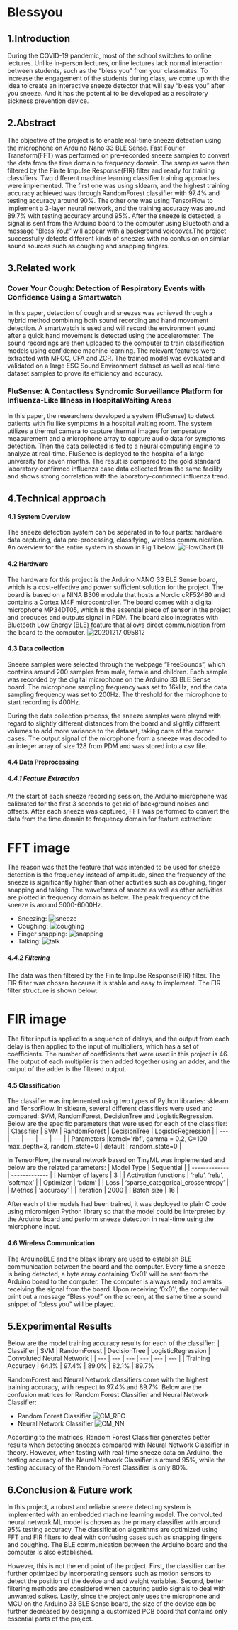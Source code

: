 # Blessyou

## 1.Introduction
  During the COVID-19 pandemic, most of the school switches to online lectures. Unlike in-person lectures, online lectures lack normal interaction between students, such as the “bless you” from your classmates. To increase the engagement of the students during class, we come up with the idea to create an interactive sneeze detector that will say “bless you” after you sneeze. And it has the potential to be developed as a respiratory sickness prevention device.


## 2.Abstract
  The objective of the project is to enable real-time sneeze detection using the microphone on Arduino Nano 33 BLE Sense. Fast Fourier Transform(FFT) was performed on pre-recorded sneeze samples to convert the data from the time domain to frequency domain. The samples were then filtered by the Finite Impulse Response(FIR) filter and ready for training classifiers. Two different machine learning classifier training approaches were implemented. The first one was using sklearn, and the highest training accuracy achieved was through RandomForest classifier with 97.4% and testing accuracy around 90%. The other one was using TensorFlow to implement a 3-layer neural network, and the training accuracy was around 89.7% with testing accuracy around 95%. After the sneeze is detected, a signal is sent from the Arduino board to the computer using Bluetooth and a message “Bless You!” will appear with a background voiceover.The project successfully detects different kinds of sneezes with no confusion on similar sound sources such as coughing and snapping fingers.


## 3.Related work
### Cover Your Cough: Detection of Respiratory Events with Confidence Using a Smartwatch
  In this paper, detection of cough and sneezes was achieved through a hybrid method combining both sound recording and hand movement detection. A smartwatch is used and will record the environment sound after a quick hand movement is detected using the accelerometer. The sound recordings are then uploaded to the computer to train classification models using confidence machine learning. The relevant features were extracted with MFCC, CFA and ZCR. The trained model was evaluated and validated on a large ESC Sound Environment dataset as well as real-time dataset samples to prove its efficiency and accuracy. 

### FluSense: A Contactless Syndromic Surveillance Platform for Influenza-Like Illness in HospitalWaiting Areas
  In this paper, the researchers developed a system (FluSense) to detect patients with flu like symptoms in a hospital waiting room. The system utilizes a thermal camera to capture thermal images for temperature measurement and a microphone array to capture audio data for symptoms detection. Then the data collected is fed to a neural computing engine to analyze at real-time. FluSence is deployed to the hospital of a large university for seven months. The result is compared to the gold standard laboratory-confirmed influenza case data collected from the same facility and shows strong correlation with the laboratory-confirmed influenza trend.


## 4.Technical approach
#### 4.1 System Overview
  The sneeze detection system can be seperated in to four parts: hardware data capturing, data pre-processing, classifying, wireless communication. An overview for the entire system in shown in Fig 1 below.
![FlowChart (1)](https://user-images.githubusercontent.com/72180511/102518683-703f0a00-4046-11eb-9254-7e0cfab224de.jpg)

#### 4.2 Hardware
  The hardware for this project is the Arduino NANO 33 BLE Sense board, which is a cost-effective and power sufficient solution for the project. The board is based on a NINA B306 module that hosts a Nordic cRF52480 and contains a Cortex M4F microcontroller. The board comes with a digital microphone MP34DT05, which is the essential piece of sensor in the project and produces and outputs signal in PDM. The board also integrates with Bluetooth Low Energy (BLE) feature that allows direct communication from the board to the computer.
![20201217_095812](https://user-images.githubusercontent.com/72180511/102525471-23abfc80-404f-11eb-9a5b-635af8ac849f.jpg)

#### 4.3 Data collection
  Sneeze samples were selected through the webpage “FreeSounds”, which contains around 200 samples from male, female and children. Each sample was recorded by the digital microphone on the Arduino 33 BLE Sense board. The microphone sampling frequency was set to 16kHz, and the data sampling frequency was set to 200Hz. The threshold for the microphone to start recording is 400Hz. 

  During the data collection process, the sneeze samples were played with regard to slightly different distances from the board and slightly different volumes to add more variance to the dataset, taking care of the corner cases. The output signal of the microphone from a sneeze was decoded to an integer array of size 128 from PDM and was stored into a csv file. 

#### 4.4 Data Preprocessing

##### 4.4.1 Feature Extraction
  At the start of each sneeze recording session, the Arduino microphone was calibrated for the first 3 seconds to get rid of background noises and offsets. After each sneeze was captured, FFT was performed to convert the data from the time domain to frequency domain for feature extraction: 
# FFT image
  The reason was that the feature that was intended to be used for sneeze detection is the frequency instead of amplitude, since the frequency of the sneeze is significantly higher than other activities such as coughing, finger snapping and talking. The waveforms of sneeze as well as other activities are plotted in frequency domain as below. The peak frequency of the sneeze is around 5000-6000Hz.
- Sneezing:
![sneeze](https://user-images.githubusercontent.com/72180511/102526103-0cb9da00-4050-11eb-8f42-ae07646af700.JPG)
- Coughing:
![coughing](https://user-images.githubusercontent.com/72180511/102526181-25c28b00-4050-11eb-94ee-3f4ca12650e2.JPG)
- Finger snapping:
![snapping](https://user-images.githubusercontent.com/72180511/102526231-3a068800-4050-11eb-8c26-7f4be060c8d1.JPG)
- Talking:
![talk](https://user-images.githubusercontent.com/72180511/102526295-4f7bb200-4050-11eb-9a8d-3859ee472d54.JPG)

##### 4.4.2 Filtering
The data was then filtered by the Finite Impulse Response(FIR) filter. The FIR filter was chosen because it is stable and easy to implement. The FIR filter structure is shown below:
# FIR image
The filter input is applied to a sequence of delays, and the output from each delay is then applied to the input of multipliers, which has a set of coefficients. The number of coefficients that were used in this project is 46. The output of each multiplier is then added together using an adder, and the output of the adder is the filtered output.

#### 4.5 Classification
The classifier was implemented using two types of Python libraries: sklearn and TensorFlow.
In sklearn, several different classifiers were used and compared: SVM, RandomForest,  DecisionTree and LogisticRegression. Below are the specific parameters that were used for each of the classifier:
| Classifier  | SVM | RandomForest  | DecisionTree | LogisticRegression  |
| --- | ---  | --- | --- | --- |
| Parameters |kernel='rbf', gamma = 0.2, C=100 | max_depth=3, random_state=0 | default | random_state=0 |

In TensorFlow, the neural network based on TinyML was implemented and below are the  related parameters:
| Model Type  | Sequential |
| ------------- | ------------- |
| Number of layers | 3 |
| Activation functions | ‘relu’, ‘relu’, ‘softmax’  |
| Optimizer | ‘adam’ |
| Loss | ‘sparse_categorical_crossentropy’ |
| Metrics | ‘accuracy’ |
| Iteration  | 2000 |
| Batch size | 16 |

After each of the models had been trained, it was deployed to plain C code using micromlgen Python library so that the model could be interpreted by the Arduino board and perform sneeze detection in real-time using the microphone input.

#### 4.6 Wireless Communication
The ArduinoBLE and the bleak library are used to establish BLE communication between the board and the computer. Every time a sneeze is being detected, a byte array containing ‘0x01’ will be sent from the Arduino board to the computer. The computer is always ready and awaits receiving the signal from the board. Upon receiving ‘0x01’, the computer will print out a message “Bless you!” on the screen, at the same time a sound snippet of “bless you” will be played.


## 5.Experimental Results
Below are the model training accuracy results for each of the classifier:
| Classifier  | SVM | RandomForest  | DecisionTree | LogisticRegression  | Convoluted Neural Network |
| ---  | --- | ---  | --- | ---  | --- |
| Training Accuracy  | 64.1% | 97.4%  | 89.0% | 82.1%  | 89.7% |

RandomForest and Neural Network classifiers come with the highest training accuracy, with respect to 97.4% and 89.7%. Below are the confusion matrices for Random Forest Classifier and Neural Network Classifier:
- Random Forest Classifier
![CM_RFC](https://user-images.githubusercontent.com/72180511/102528284-345e7180-4053-11eb-8717-1abdaaaf2ba9.png)
- Neural Network Classifier
![CM_NN](https://user-images.githubusercontent.com/72180511/102528293-36283500-4053-11eb-8c69-1019b02a57b9.png)

According to the matrices, Random Forest Classifier generates better results when detecting sneezes compared with Neural Network Classifier in theory. However, when testing with real-time sneeze data on Arduino, the testing accuracy of the Neural Network Classifier is around 95%, while the testing accuracy of the Random Forest Classifier is only 80%. 


## 6.Conclusion & Future work
In this project,  a robust and reliable sneeze detecting system is implemented with an embedded machine learning model. The convoluted neural network ML model is chosen as the primary classifier with around 95% testing accuracy. The classification algorithms are optimized using FFT and FIR filters to deal with confusing cases such as snapping fingers and coughing. The BLE communication between the Arduino board and the computer is also established. 

However, this is not the end point of the project. First, the classifier can be further optimized by incorporating sensors such as motion sensors to detect the position of the device and add weight variables. Second, better filtering methods are considered when capturing audio signals to deal with unwanted spikes. Lastly, since the project only uses the microphone and MCU on the Arduino 33 BLE Sense board, the size of the device can be further decreased by designing a customized PCB board that contains only essential parts of the project.



